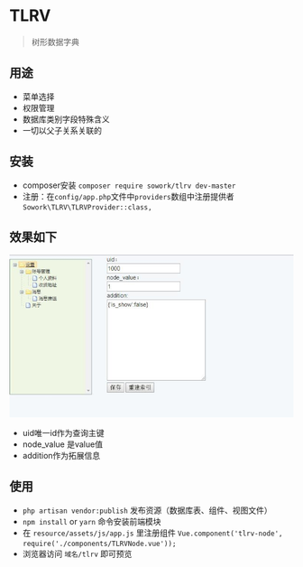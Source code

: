 # TLRV
> 树形数据字典

## 用途
- 菜单选择
- 权限管理
- 数据库类别字段特殊含义
- 一切以父子关系关联的

## 安装
- composer安装 `composer require sowork/tlrv dev-master`
- 注册：在`config/app.php`文件中`providers`数组中注册提供者 `Sowork\TLRV\TLRVProvider::class,`

## 效果如下
![](./tlrv.jpg)
- uid唯一id作为查询主键
- node_value 是value值
- addition作为拓展信息

## 使用
- `php artisan vendor:publish` 发布资源（数据库表、组件、视图文件）
- `npm install` or `yarn` 命令安装前端模块
- 在 `resource/assets/js/app.js` 里注册组件 `Vue.component('tlrv-node', require('./components/TLRVNode.vue'));`
- 浏览器访问 `域名/tlrv` 即可预览

